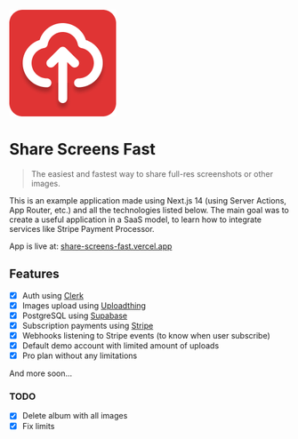 ![logo](https://github.com/daniolsk/ShareScreensFast/blob/main/public/logo.png?raw=true)

# Share Screens Fast

> The easiest and fastest way to share full-res screenshots or other images.

This is an example application made using Next.js 14 (using Server Actions, App Router, etc.) and all the technologies listed below. The main goal was to create a useful application in a SaaS model, to learn how to integrate services like Stripe Payment Processor.

App is live at: [share-screens-fast.vercel.app](https://share-screens-fast.vercel.app/)

## Features

- [x] Auth using [Clerk](https://clerk.com/)
- [x] Images upload using [Uploadthing](https://uploadthing.com/)
- [x] PostgreSQL using [Supabase](https://supabase.com/)
- [x] Subscription payments using [Stripe](https://stripe.com/en-pl)
- [x] Webhooks listening to Stripe events (to know when user subscribe)
- [x] Default demo account with limited amount of uploads
- [x] Pro plan without any limitations

And more soon...

### TODO

- [x] Delete album with all images
- [x] Fix limits
